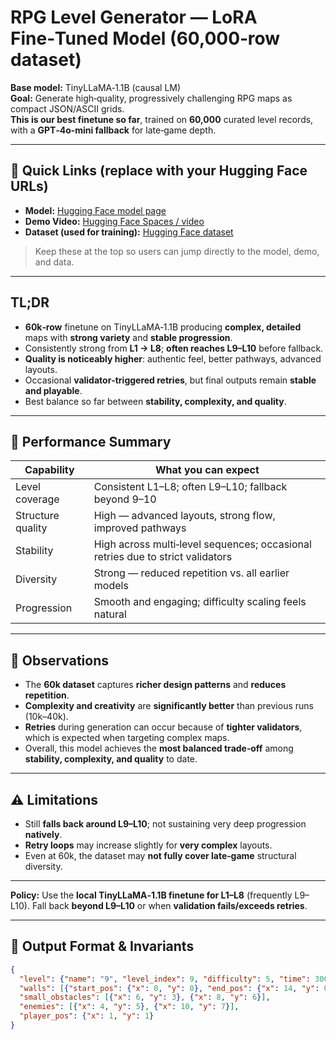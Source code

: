 # RPG Level Generator — LoRA Fine‑Tuned Model (60,000‑row dataset)


**Base model:** TinyLLaMA‑1.1B (causal LM)  
**Goal:** Generate high‑quality, progressively challenging RPG maps as compact JSON/ASCII grids.  
**This is our best finetune so far**, trained on **60,000** curated level records, with a **GPT‑4o‑mini fallback** for late‑game depth.

---

## 🔗 Quick Links (replace with your Hugging Face URLs)

- **Model:** [Hugging Face model page](<https://huggingface.co/Hirudika2002/JARVIS-Models/tree/main/LoRA-Trained/Model-7-Advanced(60%2C000_Rows)>)
- **Demo Video:** [Hugging Face Spaces / video](<https://huggingface.co/Hirudika2002/JARVIS-Models/blob/main/Model_Demo_Videos/Model_7(60000_DataLines)Demo_video.mp4>)
- **Dataset (used for training):** [Hugging Face dataset](<https://huggingface.co/Hirudika2002/JARVIS-Models/tree/main/DataSets/For%2060%2C000%20Rows>)

> Keep these at the top so users can jump directly to the model, demo, and data.

---

## TL;DR

- **60k‑row** finetune on TinyLLaMA‑1.1B producing **complex, detailed** maps with **strong variety** and **stable progression**.  
- Consistently strong from **L1 → L8**; **often reaches L9–L10** before fallback.  
- **Quality is noticeably higher**: authentic feel, better pathways, advanced layouts.  
- Occasional **validator‑triggered retries**, but final outputs remain **stable and playable**.  
- Best balance so far between **stability, complexity, and quality**.

---

## 🎯 Performance Summary

| Capability | What you can expect |
|---|---|
| Level coverage | Consistent L1–L8; often L9–L10; fallback beyond 9–10 |
| Structure quality | High — advanced layouts, strong flow, improved pathways |
| Stability | High across multi‑level sequences; occasional retries due to strict validators |
| Diversity | Strong — reduced repetition vs. all earlier models |
| Progression | Smooth and engaging; difficulty scaling feels natural |

---

## 🔎 Observations

- The **60k dataset** captures **richer design patterns** and **reduces repetition**.  
- **Complexity and creativity** are **significantly better** than previous runs (10k–40k).  
- **Retries** during generation can occur because of **tighter validators**, which is expected when targeting complex maps.  
- Overall, this model achieves the **most balanced trade‑off** among **stability, complexity, and quality** to date.

---

## ⚠️ Limitations

- Still **falls back around L9–L10**; not sustaining very deep progression **natively**.  
- **Retry loops** may increase slightly for **very complex** layouts.  
- Even at 60k, the dataset may **not fully cover late‑game** structural diversity.

---


**Policy:** Use the **local TinyLLaMA‑1.1B finetune for L1–L8** (frequently L9–L10). Fall back **beyond L9–L10** or when **validation fails/exceeds retries**.


---

## 🧱 Output Format & Invariants

```json
{
  "level": {"name": "9", "level_index": 9, "difficulty": 5, "time": 300, "width": 15, "height": 10},
  "walls": [{"start_pos": {"x": 0, "y": 0}, "end_pos": {"x": 14, "y": 0}}],
  "small_obstacles": [{"x": 6, "y": 3}, {"x": 8, "y": 6}],
  "enemies": [{"x": 4, "y": 5}, {"x": 10, "y": 7}],
  "player_pos": {"x": 1, "y": 1}
}


